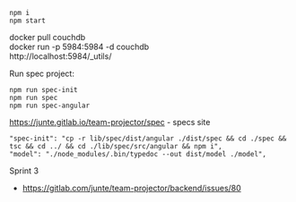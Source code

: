 ```
npm i
npm start
```

docker pull couchdb  
docker run -p 5984:5984 -d couchdb  
http://localhost:5984/_utils/  


Run spec project:

```
npm run spec-init
npm run spec
npm run spec-angular
```

https://junte.gitlab.io/team-projector/spec - specs site

    "spec-init": "cp -r lib/spec/dist/angular ./dist/spec && cd ./spec && tsc && cd ../ && cd ./lib/spec/src/angular && npm i",
    "model": "./node_modules/.bin/typedoc --out dist/model ./model",



Sprint 3
*  https://gitlab.com/junte/team-projector/backend/issues/80
